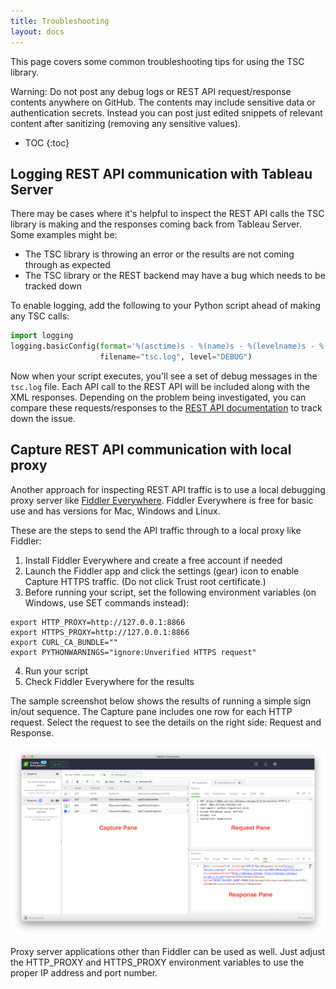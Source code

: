 ```yaml
---
title: Troubleshooting
layout: docs
---
```


This page covers some common troubleshooting tips for using the TSC library.

<div class="alert alert-warning">
<span class="glyphicon glyphicon-warning-sign" aria-hidden="true"></span> Warning: Do not post any debug logs or REST API request/response contents anywhere on GitHub. The contents may include sensitive data or authentication secrets. Instead you can post just edited snippets of relevant content after sanitizing (removing any sensitive values).
</div>

* TOC
{:toc}

## Logging REST API communication with Tableau Server

There may be cases where it's helpful to inspect the REST API calls the TSC library is making and the responses coming back from Tableau Server. Some examples might be:

* The TSC library is throwing an error or the results are not coming through as expected
* The TSC library or the REST backend may have a bug which needs to be tracked down

To enable logging, add the following to your Python script ahead of making any TSC calls:

```py
import logging
logging.basicConfig(format='%(asctime)s - %(name)s - %(levelname)s - %(message)s',
                    filename="tsc.log", level="DEBUG")
```

Now when your script executes, you'll see a set of debug messages in the `tsc.log` file. Each API call to the REST API will be included along with the XML responses. Depending on the problem being investigated, you can compare these requests/responses to the [REST API documentation](https://help.tableau.com/current/api/rest_api/en-us/REST/rest_api.htm) to track down the issue.

## Capture REST API communication with local proxy

Another approach for inspecting REST API traffic is to use a local debugging proxy server like [Fiddler Everywhere](https://www.telerik.com/fiddler). Fiddler Everywhere is free for basic use and has versions for Mac, Windows and Linux.

These are the steps to send the API traffic through to a local proxy like Fiddler:

1. Install Fiddler Everywhere and create a free account if needed
2. Launch the Fiddler app and click the settings (gear) icon to enable Capture HTTPS traffic. (Do not click Trust root certificate.)
3. Before running your script, set the following environment variables (on Windows, use SET commands instead):
```shell
export HTTP_PROXY=http://127.0.0.1:8866
export HTTPS_PROXY=http://127.0.0.1:8866
export CURL_CA_BUNDLE=""
export PYTHONWARNINGS="ignore:Unverified HTTPS request"
```
4. Run your script
5. Check Fiddler Everywhere for the results

The sample screenshot below shows the results of running a simple sign in/out sequence. The Capture pane includes one row for each HTTP request. Select the request to see the details on the right side: Request and Response.

![Fiddler Everywhere Screenshot](../assets/fiddler.png)

Proxy server applications other than Fiddler can be used as well. Just adjust the HTTP_PROXY and HTTPS_PROXY environment variables to use the proper IP address and port number.
